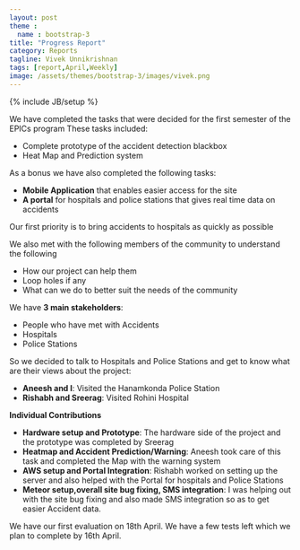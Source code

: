 ```yaml
---
layout: post
theme :
  name : bootstrap-3
title: "Progress Report"
category: Reports
tagline: Vivek Unnikrishnan
tags: [report,April,Weekly]
image: /assets/themes/bootstrap-3/images/vivek.png
---
```

{% include JB/setup %}

We have completed the tasks that were decided for the first semester of the EPICs program
These tasks included:
- Complete prototype of the accident detection blackbox
- Heat Map and Prediction system

As a bonus we have also completed the following tasks:
- **Mobile Application** that enables easier access for the site
- **A portal** for hospitals and police stations that gives real time data on accidents

Our first priority is to bring accidents to hospitals as quickly as possible

We also met with the following members of the community to understand the following
- How our project can help them
- Loop holes if any
- What can we do to better suit the needs of the community

We have **3 main stakeholders**:
- People who have met with Accidents
- Hospitals
- Police Stations

So we decided to talk to Hospitals and Police Stations and get to know what are their views about the project:
- **Aneesh and I**: Visited the Hanamkonda Police Station
- **Rishabh and Sreerag**: Visited Rohini Hospital

**Individual Contributions**
- **Hardware setup and Prototype**: The hardware side of the project and the prototype was completed by Sreerag
- **Heatmap and Accident Prediction/Warning**: Aneesh took care of this task and completed the Map with the warning system
- **AWS setup and Portal Integration**: Rishabh worked on setting up the server and also helped with the Portal for hospitals and Police Stations
- **Meteor setup,overall site bug fixing, SMS integration**: I was helping out with the site bug fixing and also made SMS integration so as to get easier Accident data.

We have our first evaluation on 18th April. We have a few tests left which we plan to complete by 16th April. 
